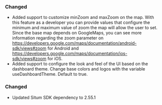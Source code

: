### Changed
- Added support to customize minZoom and maxZoom on the map. With this feature as a developer you can provide values that configure the minimum and maximum value of zoom the map will allow the user to set. Since the base map depends on GoogleMaps, you can see more information regarding the zoom parameter on https://developers.google.com/maps/documentation/android-sdk/views#zoom for Android and https://developers.google.com/maps/documentation/ios-sdk/views#zoom for iOS.
- Added support to configure the look and feel of the UI based on the dashboard theme. Change base colors and logos with the variable useDashboardTheme. Default to true.

### Changed
-  Updated Situm SDK dependency to 2.55.1